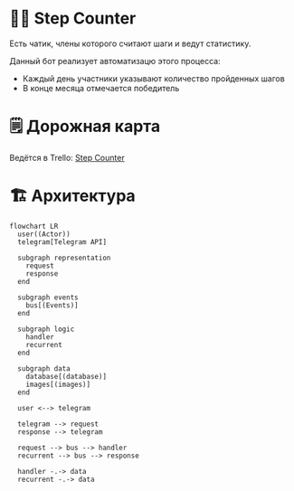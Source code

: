 # 🚶‍♂️ Step Counter

Есть чатик, члены которого считают шаги и ведут статистику.

Данный бот реализует автоматизацю этого процесса:

- Каждый день участники указывают количество пройденных шагов
- В конце месяца отмечается победитель

# 🗒 Дорожная карта

Ведётся в Trello: [Step Counter](https://trello.com/b/V2Gv4nIh/step-counter)

# 🏗 Архитектура

```mermaid
flowchart LR
  user((Actor))
  telegram[Telegram API]

  subgraph representation
    request
    response
  end

  subgraph events
    bus[(Events)]
  end

  subgraph logic
    handler
    recurrent
  end

  subgraph data
    database[(database)]
    images[(images)]
  end

  user <--> telegram

  telegram --> request
  response --> telegram

  request --> bus --> handler
  recurrent --> bus --> response

  handler -.-> data
  recurrent -.-> data
```
